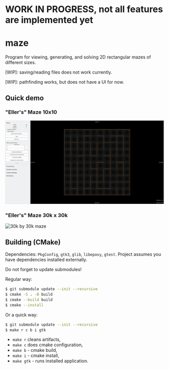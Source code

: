 # WORK IN PROGRESS, not all features are implemented yet
# maze

Program for viewing, generating, and solving 2D rectangular mazes of different sizes.

[WIP]: saving/reading files does not work currently.

[WIP]: pathfinding works, but does not have a UI for now.

## Quick demo

### "Eller's" Maze 10x10

![10 by 10 maze](./images/10.png)

### "Eller's" Maze 30k x 30k

![30k by 30k maze](./images/30k.gif)

## Building (CMake)

Dependencies: `PkgConfig`, `gtk3`, `glib`, `libepoxy`, `gtest`.
Project assumes you have dependencies installed externally.

Do not forget to update submodules!

Regular way:
```bash
$ git submodule update --init --recursive
$ cmake -S . -B build
$ cmake --build build
$ cmake --install
```

Or a quick way:
```bash
$ git submodule update --init --recursive
$ make r c b i gtk
```
- `make r` cleans artifacts,
- `make c` does cmake configuration, 
- `make b` - cmake build, 
- `make i` - cmake install, 
- `make gtk` - runs installed application.
